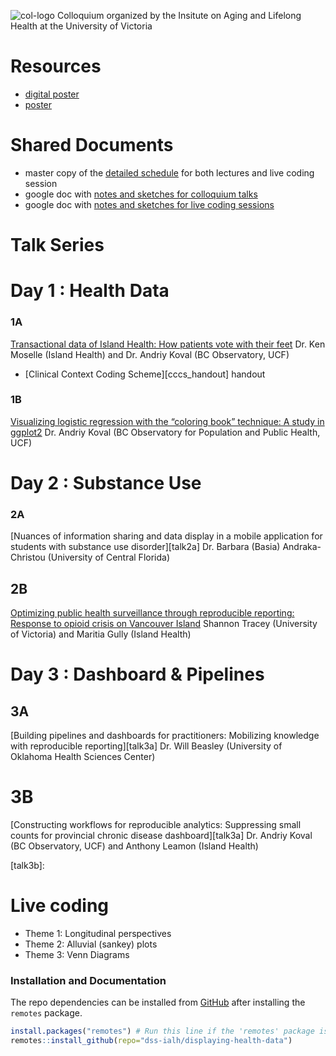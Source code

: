 ![col-logo][col-logo]
Colloquium organized by the Insitute on Aging and Lifelong Health at the University of Victoria

# Resources
- [digital poster][digicaster]
- [poster][poster]

# Shared Documents
- master copy of the [detailed schedule][schedule] for both lectures and live coding session
- google doc with [notes and sketches for colloquium talks][notes_talks]
- google doc with [notes and sketches for live coding sessions][notes_live]

[notes_talks]:https://docs.google.com/document/d/15SYHa7mftXQk8qyGJ9aT26kQOjbCqtzrg6IS68Foflc/edit?usp=sharing
[notes_live]:https://docs.google.com/document/d/1ARRecAQWkWZ80dedC5Qcv7_fHOAny_sE1fHipssauJU/edit?usp=sharing
[schedule]:https://docs.google.com/document/d/1emVSoSsf7Sh1fSXrl_S_kC3ng_-lCD8t5EtIb1AHea8/edit?usp=sharing

# Talk Series

# Day 1 : Health Data
### 1A
[Transactional data of Island Health: How patients vote with their feet][talk1a] Dr. Ken Moselle (Island Health) and Dr. Andriy Koval (BC Observatory, UCF)
 - [Clinical Context Coding Scheme][cccs_handout] handout 
 
### 1B
[Visualizing logistic regression with the “coloring book” technique: A study in ggplot2][talk1b] Dr. Andriy Koval (BC Observatory for Population and Public Health, UCF)

# Day 2 : Substance Use
### 2A 
[Nuances of information sharing and data display in a mobile application for students with substance use disorder][talk2a] Dr. Barbara (Basia) Andraka-Christou (University of Central Florida) 

## 2B 
[Optimizing public health surveillance through reproducible reporting: Response to opioid crisis on Vancouver Island][talk2b] Shannon Tracey (University of Victoria) and Maritia Gully (Island Health)

# Day 3 : Dashboard & Pipelines

## 3A 
[Building pipelines and dashboards for practitioners: Mobilizing knowledge with reproducible reporting][talk3a] Dr. Will Beasley (University of Oklahoma Health Sciences Center)
# 3B 
[Constructing workflows for reproducible analytics: Suppressing small counts for provincial chronic disease dashboard][talk3a]
Dr. Andriy Koval (BC Observatory, UCF) and Anthony Leamon (Island Health)

[talk1a]: 
[cccs_handout]:https://github.com/dss-ialh/clincal-context-coding-scheme
[talk1b]: 
[talk2a]: 
[talk2b]: 
[talk3a]: 
[talk3b]: 


# Live coding 
- Theme 1: Longitudinal perspectives
- Theme 2: Alluvial (sankey) plots
- Theme 3: Venn Diagrams

[col-logo]:libs/images/colloquium-logo-head.jpg
[digicaster]:https://drive.google.com/open?id=1UmU7yrm4pon8Ilh1rhlGuKdxeLmhuay4
[poster]:https://drive.google.com/open?id=1ko083Jix6jp6urFq-ghMhvlFs0P_5VQd
[schedule-summary]:https://drive.google.com/open?id=1h5qDcoRTJNLSteSOc7AaJ4T7yiBHfANy


### Installation and Documentation

The repo dependencies can be installed from [GitHub](https://github.com/dss-ialh/displaying-health-data) after installing the `remotes` package.

```r
install.packages("remotes") # Run this line if the 'remotes' package isn't installed already.
remotes::install_github(repo="dss-ialh/displaying-health-data")
```
